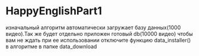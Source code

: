 # HappyEnglishPart1
изначальный алгоритм автоматически загружает базу данных(1000 видео).Так же будет отдельно приложен готовый db(10000  видео) чтобы вам не ждать при ее использовании отключите функцию data_installer() в алгоритме в папке data_download
